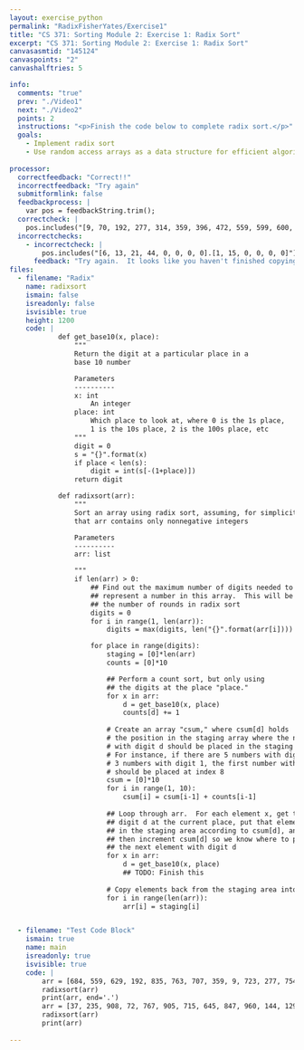 ```yaml
---
layout: exercise_python
permalink: "RadixFisherYates/Exercise1"
title: "CS 371: Sorting Module 2: Exercise 1: Radix Sort"
excerpt: "CS 371: Sorting Module 2: Exercise 1: Radix Sort"
canvasasmtid: "145124"
canvaspoints: "2"
canvashalftries: 5

info:
  comments: "true"
  prev: "./Video1"
  next: "./Video2"
  points: 2
  instructions: "<p>Finish the code below to complete radix sort.</p>"
  goals:
    - Implement radix sort
    - Use random access arrays as a data structure for efficient algorithm implementation
    
processor:  
  correctfeedback: "Correct!!" 
  incorrectfeedback: "Try again"
  submitformlink: false
  feedbackprocess: | 
    var pos = feedbackString.trim();
  correctcheck: |
    pos.includes("[9, 70, 192, 277, 314, 359, 396, 472, 559, 599, 600, 629, 684, 705, 707, 723, 754, 763, 804, 835].[37, 72, 129, 144, 178, 235, 276, 281, 390, 508, 583, 645, 715, 749, 767, 847, 905, 908, 960, 972]")
  incorrectchecks:
    - incorrectcheck: |
        pos.includes("[6, 13, 21, 44, 0, 0, 0, 0].[1, 15, 0, 0, 0, 0]")
      feedback: "Try again.  It looks like you haven't finished copying over leftover elements from the first or second halves in the merge"
files:
  - filename: "Radix"
    name: radixsort
    ismain: false
    isreadonly: false
    isvisible: true
    height: 1200
    code: | 
            def get_base10(x, place):
                """
                Return the digit at a particular place in a 
                base 10 number

                Parameters
                ----------
                x: int
                    An integer
                place: int
                    Which place to look at, where 0 is the 1s place,
                    1 is the 10s place, 2 is the 100s place, etc
                """
                digit = 0
                s = "{}".format(x)
                if place < len(s):
                    digit = int(s[-(1+place)])
                return digit

            def radixsort(arr):
                """
                Sort an array using radix sort, assuming, for simplicity,
                that arr contains only nonnegative integers

                Parameters
                ----------
                arr: list

                """
                if len(arr) > 0:
                    ## Find out the maximum number of digits needed to 
                    ## represent a number in this array.  This will be
                    ## the number of rounds in radix sort
                    digits = 0
                    for i in range(1, len(arr)):
                        digits = max(digits, len("{}".format(arr[i])))

                    for place in range(digits):
                        staging = [0]*len(arr)
                        counts = [0]*10

                        ## Perform a count sort, but only using
                        ## the digits at the place "place."
                        for x in arr:
                            d = get_base10(x, place)
                            counts[d] += 1
                        
                        # Create an array "csum," where csum[d] holds
                        # the position in the staging array where the next number
                        # with digit d should be placed in the staging area.
                        # For instance, if there are 5 numbers with digit 0 and
                        # 3 numbers with digit 1, the first number with a digit 2
                        # should be placed at index 8
                        csum = [0]*10
                        for i in range(1, 10):
                            csum[i] = csum[i-1] + counts[i-1]
                        
                        ## Loop through arr.  For each element x, get the 
                        ## digit d at the current place, put that element
                        ## in the staging area according to csum[d], and
                        ## then increment csum[d] so we know where to place
                        ## the next element with digit d
                        for x in arr:
                            d = get_base10(x, place)
                            ## TODO: Finish this
                        
                        # Copy elements back from the staging area into arr
                        for i in range(len(arr)):
                            arr[i] = staging[i]


  - filename: "Test Code Block"
    ismain: true
    name: main
    isreadonly: true
    isvisible: true
    code: |
        arr = [684, 559, 629, 192, 835, 763, 707, 359, 9, 723, 277, 754, 804, 599, 70, 472, 600, 396, 314, 705]
        radixsort(arr)
        print(arr, end='.')
        arr = [37, 235, 908, 72, 767, 905, 715, 645, 847, 960, 144, 129, 972, 583, 749, 508, 390, 281, 178, 276]
        radixsort(arr)
        print(arr)
        
---
```

